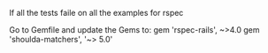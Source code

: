 If all the tests faile on all the examples for rspec

Go to Gemfile and update the Gems to:
gem 'rspec-rails', ~>4.0
gem 'shoulda-matchers', '~> 5.0'
